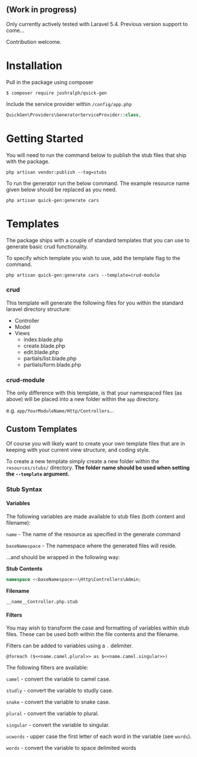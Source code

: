 ## (Work in progress)

Only currently actively tested with Laravel 5.4. Previous version support to come...

Contribution welcome.

# Installation

Pull in the package using composer

    $ composer require joshralph/quick-gen
    
    
Include the service provider within ```/config/app.php```

```php
QuickGen\Providers\GeneratorServiceProvider::class,
```


# Getting Started

You will need to run the command below to publish the stub files that ship with the package.

```
php artisan vendor:publish --tag=stubs
```

To run the generator run the below command. The example resource name given below should be replaced as you need.

```
php artisan quick-gen:generate cars
```

# Templates

The package ships with a couple of standard templates that you can use to generate basic crud functionality.

To specify which template you wish to use, add the template flag to the command.

```
php artisan quick-gen:generate cars --template=crud-module
```

### crud
This template will generate the following files for you within the standard laravel directory structure:

- Controller
- Model
- Views
    - index.blade.php
    - create.blade.php
    - edit.blade.php
    - partials/list.blade.php
    - partials/form.blade.php
    
    
### crud-module
The only difference with this template, is that your namespaced files (as above) will be placed into a new folder within the ```app``` directory.

e.g. ```app/YourModuleName/Http/Controllers```...


## Custom Templates

Of course you will likely want to create your own template files that are in keeping with your current view structure, and coding style.

To create a new template simply create a new folder within the ```resources/stubs/``` directory. **The folder name should be used when setting the  ```--template``` argument.**

### Stub Syntax
#### Variables

The following variables are made available to stub files (both content and filename):
 
```name``` - The name of the resource as specified in the generate command

```baseNamespace``` - The namespace where the generated files will reside.

...and should be wrapped in the following way:

**Stub Contents** 

```php
namespace <<baseNamespace>>\Http\Controllers\Admin;
```

**Filename**

```
__name__Controller.php.stub
```

#### Filters

You may wish to transform the case and formatting of variables within stub files. These can be used both within the file contents and the filename.

Filters can be added to variables using a ```.``` delimiter.

```blade
@foreach ($<<name.camel.plural>> as $<<name.camel.singular>>)
```

The following filters are available:

```camel``` - convert the variable to camel case.

```studly``` - convert the variable to studly case.

```snake``` - convert the variable to snake case.

```plural``` - convert the variable to plural.

```singular``` - convert the variable to singular.

```ucwords``` - upper case the first letter of each word in the variable (see ```words```).

```words``` - convert the variable to space delimited words